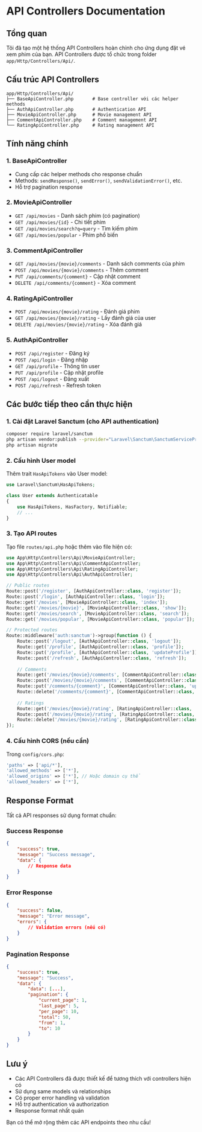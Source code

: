 # API Controllers Documentation

## Tổng quan

Tôi đã tạo một hệ thống API Controllers hoàn chỉnh cho ứng dụng đặt vé xem phim của bạn. API Controllers được tổ chức trong folder `app/Http/Controllers/Api/`.

## Cấu trúc API Controllers

```
app/Http/Controllers/Api/
├── BaseApiController.php       # Base controller với các helper methods
├── AuthApiController.php       # Authentication API
├── MovieApiController.php      # Movie management API
├── CommentApiController.php    # Comment management API
└── RatingApiController.php     # Rating management API
```

## Tính năng chính

### 1. BaseApiController
- Cung cấp các helper methods cho response chuẩn
- Methods: `sendResponse()`, `sendError()`, `sendValidationError()`, etc.
- Hỗ trợ pagination response

### 2. MovieApiController
- `GET /api/movies` - Danh sách phim (có pagination)
- `GET /api/movies/{id}` - Chi tiết phim
- `GET /api/movies/search?q=query` - Tìm kiếm phim
- `GET /api/movies/popular` - Phim phổ biến

### 3. CommentApiController
- `GET /api/movies/{movie}/comments` - Danh sách comments của phim
- `POST /api/movies/{movie}/comments` - Thêm comment
- `PUT /api/comments/{comment}` - Cập nhật comment
- `DELETE /api/comments/{comment}` - Xóa comment

### 4. RatingApiController
- `POST /api/movies/{movie}/rating` - Đánh giá phim
- `GET /api/movies/{movie}/rating` - Lấy đánh giá của user
- `DELETE /api/movies/{movie}/rating` - Xóa đánh giá

### 5. AuthApiController
- `POST /api/register` - Đăng ký
- `POST /api/login` - Đăng nhập
- `GET /api/profile` - Thông tin user
- `PUT /api/profile` - Cập nhật profile
- `POST /api/logout` - Đăng xuất
- `POST /api/refresh` - Refresh token

## Các bước tiếp theo cần thực hiện

### 1. Cài đặt Laravel Sanctum (cho API authentication)
```bash
composer require laravel/sanctum
php artisan vendor:publish --provider="Laravel\Sanctum\SanctumServiceProvider"
php artisan migrate
```

### 2. Cấu hình User model
Thêm trait `HasApiTokens` vào User model:
```php
use Laravel\Sanctum\HasApiTokens;

class User extends Authenticatable
{
    use HasApiTokens, HasFactory, Notifiable;
    // ...
}
```

### 3. Tạo API routes
Tạo file `routes/api.php` hoặc thêm vào file hiện có:
```php
use App\Http\Controllers\Api\MovieApiController;
use App\Http\Controllers\Api\CommentApiController;
use App\Http\Controllers\Api\RatingApiController;
use App\Http\Controllers\Api\AuthApiController;

// Public routes
Route::post('/register', [AuthApiController::class, 'register']);
Route::post('/login', [AuthApiController::class, 'login']);
Route::get('/movies', [MovieApiController::class, 'index']);
Route::get('/movies/{movie}', [MovieApiController::class, 'show']);
Route::get('/movies/search', [MovieApiController::class, 'search']);
Route::get('/movies/popular', [MovieApiController::class, 'popular']);

// Protected routes
Route::middleware('auth:sanctum')->group(function () {
    Route::post('/logout', [AuthApiController::class, 'logout']);
    Route::get('/profile', [AuthApiController::class, 'profile']);
    Route::put('/profile', [AuthApiController::class, 'updateProfile']);
    Route::post('/refresh', [AuthApiController::class, 'refresh']);
    
    // Comments
    Route::get('/movies/{movie}/comments', [CommentApiController::class, 'index']);
    Route::post('/movies/{movie}/comments', [CommentApiController::class, 'store']);
    Route::put('/comments/{comment}', [CommentApiController::class, 'update']);
    Route::delete('/comments/{comment}', [CommentApiController::class, 'destroy']);
    
    // Ratings
    Route::get('/movies/{movie}/rating', [RatingApiController::class, 'show']);
    Route::post('/movies/{movie}/rating', [RatingApiController::class, 'store']);
    Route::delete('/movies/{movie}/rating', [RatingApiController::class, 'destroy']);
});
```

### 4. Cấu hình CORS (nếu cần)
Trong `config/cors.php`:
```php
'paths' => ['api/*'],
'allowed_methods' => ['*'],
'allowed_origins' => ['*'], // Hoặc domain cụ thể
'allowed_headers' => ['*'],
```

## Response Format

Tất cả API responses sử dụng format chuẩn:

### Success Response
```json
{
    "success": true,
    "message": "Success message",
    "data": {
        // Response data
    }
}
```

### Error Response
```json
{
    "success": false,
    "message": "Error message",
    "errors": {
        // Validation errors (nếu có)
    }
}
```

### Pagination Response
```json
{
    "success": true,
    "message": "Success",
    "data": {
        "data": [...],
        "pagination": {
            "current_page": 1,
            "last_page": 5,
            "per_page": 10,
            "total": 50,
            "from": 1,
            "to": 10
        }
    }
}
```

## Lưu ý
- Các API Controllers đã được thiết kế để tương thích với controllers hiện có
- Sử dụng same models và relationships
- Có proper error handling và validation
- Hỗ trợ authentication và authorization
- Response format nhất quán

Bạn có thể mở rộng thêm các API endpoints theo nhu cầu!